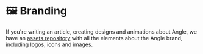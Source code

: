 # 🖼 Branding

If you're writing an article, creating designs and animations about Angle, we have an [assets repository](https://github.com/AngleProtocol/angle-assets) with all the elements about the Angle brand, including logos, icons and images.
